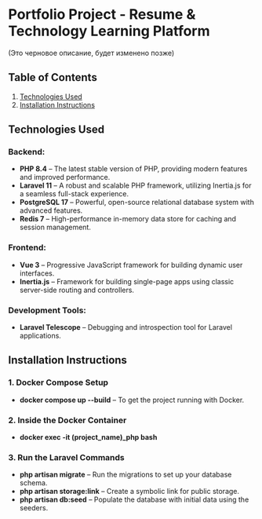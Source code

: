 # Portfolio Project - Resume & Technology Learning Platform

(Это черновое описание, будет изменено позже)

## Table of Contents
1. [Technologies Used](#technologies-used)
2. [Installation Instructions](#installation-instructions)

## Technologies Used

### Backend:
- **PHP 8.4** – The latest stable version of PHP, providing modern features and improved performance.
- **Laravel 11** – A robust and scalable PHP framework, utilizing Inertia.js for a seamless full-stack experience.
- **PostgreSQL 17** – Powerful, open-source relational database system with advanced features.
- **Redis 7** – High-performance in-memory data store for caching and session management.

### Frontend:
- **Vue 3** – Progressive JavaScript framework for building dynamic user interfaces.
- **Inertia.js** – Framework for building single-page apps using classic server-side routing and controllers.

### Development Tools:
- **Laravel Telescope** – Debugging and introspection tool for Laravel applications.

## Installation Instructions

### 1. **Docker Compose Setup**

- **docker compose up --build** – To get the project running with Docker.

### 2. **Inside the Docker Container**

- **docker exec -it (project_name)_php bash**

### 3. **Run the Laravel Commands**
- **php artisan migrate** – Run the migrations to set up your database schema.
- **php artisan storage:link** – Create a symbolic link for public storage.
- **php artisan db:seed** – Populate the database with initial data using the seeders.
 
